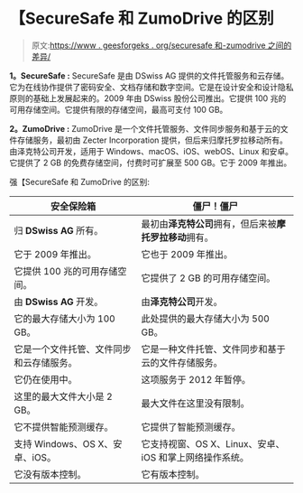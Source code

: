 # 【SecureSafe 和 ZumoDrive 的区别

> 原文:[https://www . geesforgeks . org/securesafe 和-zumodrive 之间的差异/](https://www.geeksforgeeks.org/difference-between-securesafe-and-zumodrive/)

**1。SecureSafe :**
SecureSafe 是由 DSwiss AG 提供的文件托管服务和云存储。它为在线协作提供了密码安全、文档存储和数字空间。它是在设计安全和设计隐私原则的基础上发展起来的。2009 年由 DSwiss 股份公司推出。它提供 100 兆的可用存储空间。它提供有限的存储空间，最高可支付 100 GB。

**2。ZumoDrive :**
ZumoDrive 是一个文件托管服务、文件同步服务和基于云的文件存储服务，最初由 Zecter Incorporation 提供，但后来归摩托罗拉移动所有。由泽克特公司开发，适用于 Windows、macOS、iOS、webOS、Linux 和安卓。它提供了 2 GB 的免费存储空间，付费时可扩展至 500 GB。它于 2009 年推出。

强【SecureSafe 和 ZumoDrive 的区别:

<center>

| 安全保险箱 | 僵尸！僵尸 |
| --- | --- |
| 归 **DSwiss AG** 所有。 | 最初由**泽克特公司**拥有，但后来被**摩托罗拉移动**拥有。 |
| 它于 2009 年推出。 | 它也于 2009 年推出。 |
| 它提供 100 兆的可用存储空间。 | 它提供了 2 GB 的可用存储空间。 |
| 由 **DSwiss AG** 开发。 | 由**泽克特公司**开发。 |
| 它的最大存储大小为 100 GB。 | 此处提供的最大存储大小为 500 GB。 |
| 它是一个文件托管、文件同步和云存储服务。 | 它是一种文件托管、文件同步和基于云的文件存储服务。 |
| 它仍在使用中。 | 这项服务于 2012 年暂停。 |
| 这里的最大文件大小是 2 GB。 | 最大文件在这里没有限制。 |
| 它不提供智能预测缓存。 | 它提供了智能预测缓存。 |
| 支持 Windows、OS X、安卓、iOS。 | 它支持视窗、OS X、Linux、安卓、iOS 和掌上网络操作系统。 |
| 它没有版本控制。 | 它有版本控制。 |

</center>